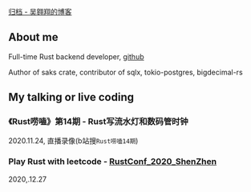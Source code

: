 [归档 - 吴翱翔的博客](/)

## About me

Full-time Rust backend developer, [github](https://github.com/pymongo)

Author of saks crate, contributor of sqlx, tokio-postgres, bigdecimal-rs

<!--
镜像1：[wuaoxiang.github.io](https://wuaoxiang.github.io)
镜像2：[aoxiangwu.github.io](https://aoxiangwu.github.io)
-->

## My talking or live coding

### 《Rust唠嗑》第14期 - Rust写流水灯和数码管时钟

2020.11.24, 直播录像(b站搜`Rust唠嗑14期`)

### Play Rust with leetcode - [RustConf_2020_ShenZhen](https://2020conf.rustcc.cn/schedule.html)

2020,.12.27
